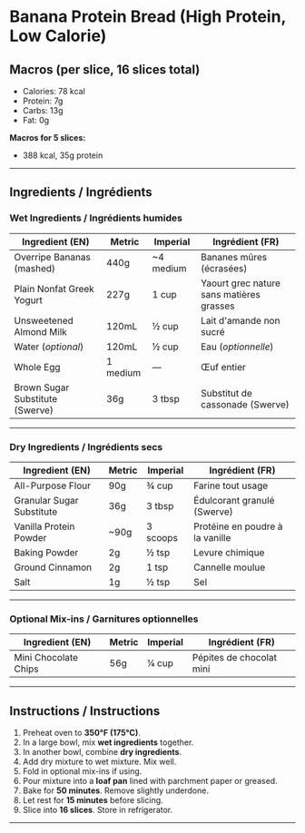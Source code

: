# Banana Protein Bread (High Protein, Low Calorie)

## Macros (per slice, 16 slices total)
- Calories: 78 kcal  
- Protein: 7g  
- Carbs: 13g  
- Fat: 0g  

**Macros for 5 slices:**  
- 388 kcal, 35g protein

---

## Ingredients / Ingrédients

### Wet Ingredients / Ingrédients humides

| Ingredient (EN)                    | Metric       | Imperial     | Ingrédient (FR)                     |
|----------------------------------|--------------|--------------|-------------------------------------|
| Overripe Bananas (mashed)        | 440g         | ~4 medium    | Bananes mûres (écrasées)            |
| Plain Nonfat Greek Yogurt        | 227g         | 1 cup        | Yaourt grec nature sans matières grasses |
| Unsweetened Almond Milk          | 120mL        | ½ cup        | Lait d'amande non sucré             |
| Water (*optional*)               | 120mL        | ½ cup        | Eau (*optionnelle*)                 |
| Whole Egg                        | 1 medium     | —            | Œuf entier                          |
| Brown Sugar Substitute (Swerve)  | 36g          | 3 tbsp       | Substitut de cassonade (Swerve)     |

---

### Dry Ingredients / Ingrédients secs

| Ingredient (EN)                    | Metric       | Imperial     | Ingrédient (FR)                     |
|----------------------------------|--------------|--------------|-------------------------------------|
| All-Purpose Flour                | 90g          | ¾ cup        | Farine tout usage                   |
| Granular Sugar Substitute        | 36g          | 3 tbsp       | Édulcorant granulé (Swerve)         |
| Vanilla Protein Powder           | ~90g         | 3 scoops     | Protéine en poudre à la vanille     |
| Baking Powder                    | 2g           | ½ tsp        | Levure chimique                     |
| Ground Cinnamon                  | 2g           | 1 tsp        | Cannelle moulue                     |
| Salt                             | 1g           | ½ tsp        | Sel                                 |

---

### Optional Mix-ins / Garnitures optionnelles

| Ingredient (EN)                    | Metric       | Imperial     | Ingrédient (FR)                     |
|----------------------------------|--------------|--------------|-------------------------------------|
| Mini Chocolate Chips             | 56g          | ¼ cup        | Pépites de chocolat mini            |

---

## Instructions / Instructions

1. Preheat oven to **350°F (175°C)**.  
2. In a large bowl, mix **wet ingredients** together.  
3. In another bowl, combine **dry ingredients**.  
4. Add dry mixture to wet mixture. Mix well.  
5. Fold in optional mix-ins if using.  
6. Pour mixture into a **loaf pan** lined with parchment paper or greased.  
7. Bake for **50 minutes**. Remove slightly underdone.  
8. Let rest for **15 minutes** before slicing.  
9. Slice into **16 slices**. Store in refrigerator.

---
